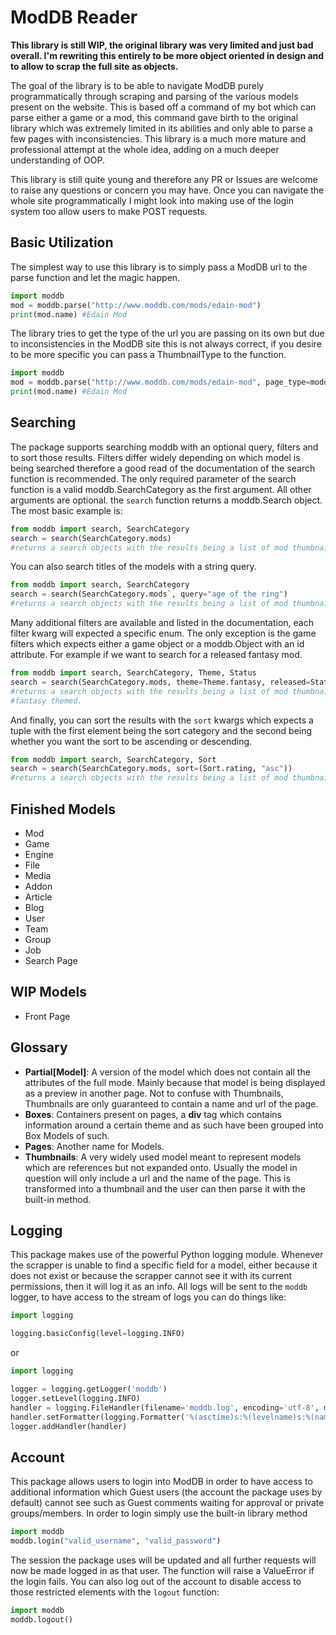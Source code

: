 # ModDB Reader

**This library is still WIP, the original library was very limited and just bad overall. I'm rewriting this entirely to be more object oriented in design and to allow to scrap the full site as objects.**

The goal of the library is to be able to navigate ModDB purely programmatically through scraping and parsing of the various models present on the website. This is based off a command of my bot which can parse either a game or a mod, this command gave birth to the original library which was extremely limited in its abilities and only able to parse a few pages with inconsistencies. This library is a much more mature and professional attempt at the whole idea, adding on a much deeper understanding of OOP.

This library is still quite young and therefore any PR or Issues are welcome to raise any questions or concern you may have. Once you can navigate the whole site programmatically I might look into making use of the login system too allow users to make POST requests.  

## Basic Utilization
The simplest way to use this library is to simply pass a ModDB url to the parse function and let the magic happen.
```py
import moddb
mod = moddb.parse("http://www.moddb.com/mods/edain-mod")
print(mod.name) #Edain Mod
```
The library tries to get the type of the url you are passing on its own but due to inconsistencies in the ModDB site this is not always correct, if you desire to be more specific you can pass a ThumbnailType to the function.
```py
import moddb
mod = moddb.parse("http://www.moddb.com/mods/edain-mod", page_type=moddb.ThumbnailType.mod)
print(mod.name) #Edain Mod
```
## Searching
The package supports searching moddb with an optional query, filters and to sort those results. Filters differ widely depending on which model is being searched therefore a good read of the documentation of the search function is recommended. The only required parameter of the search function is a valid moddb.SearchCategory as the first argument. All other arguments are optional. the `search` function returns a moddb.Search object. The most basic example is:
```py
from moddb import search, SearchCategory
search = search(SearchCategory.mods)
#returns a search objects with the results being a list of mod thumbnails
```
You can also search titles of the models with a string query.
```py
from moddb import search, SearchCategory
search = search(SearchCategory.mods`, query="age of the ring")
#returns a search objects with the results being a list of mod thumbnails which moddb has matched with the words age of the ring
```
Many additional filters are available and listed in the documentation, each filter kwarg will expected a specific enum. The only exception is the game filters which expects either a game object or a moddb.Object with an id attribute. For example if we want to search for a released fantasy mod.
```py
from moddb import search, SearchCategory, Theme, Status
search = search(SearchCategory.mods, theme=Theme.fantasy, released=Status.released)
#returns a search objects with the results being a list of mod thumbnails of mods which have been released and are labelled as 
#fantasy themed.
```
And finally, you can sort the results with the `sort` kwargs which expects a tuple with the first element being the sort category and the second being whether you want the sort to be ascending or descending.
```py
from moddb import search, SearchCategory, Sort
search = search(SearchCategory.mods, sort=(Sort.rating, "asc"))
#returns a search objects with the results being a list of mod thumbnails sorted by rating with highest rating first
```

## Finished Models
* Mod
* Game  
* Engine
* File
* Media
* Addon
* Article
* Blog
* User
* Team
* Group
* Job
* Search Page


## WIP Models
* Front Page

## Glossary
* **Partial[Model]**: A version of the model which does not contain all the attributes of the full mode. Mainly because that model is being displayed as a preview in another page. Not to confuse with Thumbnails, Thumbnails are only guaranteed to contain a name and url of the page.
* **Boxes**: Containers present on pages, a **div** tag which contains information around a certain theme and as such have been grouped into Box Models of such.
* **Pages**: Another name for Models.
* **Thumbnails**: A very widely used model meant to represent models which are references but not expanded onto. Usually the model in question will only include a url and the name of the page. This is transformed into a thumbnail and the user can then parse it with the built-in method.

## Logging
This package makes use of the powerful Python logging module. Whenever the scrapper is unable to find a specific field for a model, either because it does not exist or because the scrapper cannot see it with its current permissions, then it will log it as an info. All logs will be sent to the `moddb` logger, to have access to the stream of logs you can do things like:
```py
import logging

logging.basicConfig(level=logging.INFO)
```
or
```py
import logging

logger = logging.getLogger('moddb')
logger.setLevel(logging.INFO)
handler = logging.FileHandler(filename='moddb.log', encoding='utf-8', mode='w')
handler.setFormatter(logging.Formatter('%(asctime)s:%(levelname)s:%(name)s: %(message)s'))
logger.addHandler(handler)
```

## Account
This package allows users to login into ModDB in order to have access to additional information which Guest users (the account the package uses by default) cannot see such as Guest comments waiting for approval or private groups/members. In order to login simply use the built-in library method
```py
import moddb
moddb.login("valid_username", "valid_password")
```

The session the package uses will be updated and all further requests will now be made logged in as that user. The function will raise a ValueError if the login fails. You can also log out of the account to disable access to those restricted elements with the `logout` function:
```py
import moddb
moddb.logout()
```
